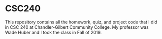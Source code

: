 # CSC240
This repository contains all the homework, quiz, and project code that I did in CSC 240 at Chandler-Gilbert Community College. My professor was Wade Huber and I took the class in Fall of 2019. 
